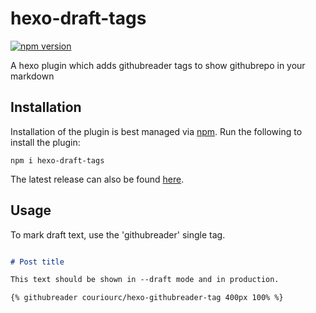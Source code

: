 # hexo-draft-tags

[![npm version](https://badge.fury.io/js/hexo-githubreader-tags.svg)](https://www.npmjs.com/package/hexo-githubreader-tags)

A hexo plugin which adds githubreader tags to show githubrepo in your markdown

## Installation

Installation of the plugin is best managed via [npm](https://www.npmjs.com/package/hexo-githubreader-tags). Run the following to install the plugin:

```shell
npm i hexo-draft-tags
```

The latest release can also be found [here](https://github.com/couriourc/hexo-githubreader-tags/releases).

## Usage

To mark draft text, use the 'githubreader' single tag. 

```markdown

# Post title

This text should be shown in --draft mode and in production.

{% githubreader couriourc/hexo-githubreader-tag 400px 100% %}


```
